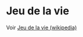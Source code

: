 Jeu de la vie
=============


Voir [Jeu de la vie (wikipedia)](http://fr.wikipedia.org/wiki/Jeu_de_la_vie)
